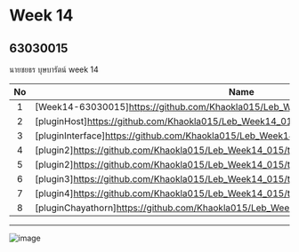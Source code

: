 # Week 14

## 63030015
นายชยธร บุษบารัตน์
 week 14

| No | Name |
|:-:|-----|
|1|[Week14-63030015]https://github.com/Khaokla015/Leb_Week14_015 |
|2|[pluginHost]https://github.com/Khaokla015/Leb_Week14_015/tree/main/pluginHost |
|3|[pluginInterface]https://github.com/Khaokla015/Leb_Week14_015/tree/main/pluginInterface|
|4|[plugin2]https://github.com/Khaokla015/Leb_Week14_015/tree/main/plugin1 |
|5|[plugin2]https://github.com/Khaokla015/Leb_Week14_015/tree/main/plugin2 |
|6|[plugin3]https://github.com/Khaokla015/Leb_Week14_015/tree/main/plugin3 |
|7|[plugin4]https://github.com/Khaokla015/Leb_Week14_015/tree/main/plugin4 |
|8|[pluginChayathorn]https://github.com/Khaokla015/Leb_Week14_015/tree/main/pluginChayathorn|

-------------------------------------------------------------
![image](https://user-images.githubusercontent.com/92082259/146546367-43e87b69-f918-49f6-8d36-b47f102dd539.png)


